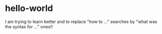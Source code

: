 # hello-world
I am trying to learn better and to replace "how to ..." searches by "what was the syntax for ..." ones!!
